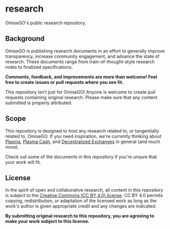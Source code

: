 # research

OmiseGO's public research repository.

## Background

OmiseGO is publishing research documents in an effort to generally improve transparency, increase community engagement, and advance the state of research. These documents range from train-of-thought-style research notes to finalized specifications.

**Comments, feedback, and improvements are more than welcome! Feel free to create issues or pull requests where you see fit.**

This repository isn't just for OmiseGO! Anyone is welcome to create pull requests containing original research. Please make sure that any content submitted is properly attributed.

## Scope

This repository is designed to host any research related to, or tangentially related to, OmiseGO. If you need inspiration, we're currently thinking about [Plasma](https://plasma.io/plasma.pdf), [Plasma Cash](https://ethresear.ch/t/plasma-cash-plasma-with-much-less-per-user-data-checking/1298), and [Decentralized Exchanges](https://cdn.omise.co/omg/whitepaper.pdf) in general (and much more).

Check out some of the documents in this repository if you're unsure that your work will fit. 

## License

In the spirit of open and collaborative research, all content in this repository is subject to the [Creative Commons (CC BY 4.0) license](https://creativecommons.org/licenses/by/4.0/). CC BY 4.0 permits copying, redistribution, or adaptation of the licensed work as long as the work's author is given appropriate credit and any changes are indicated.

**By submitting original research to this repository, you are agreeing to make your work subject to this license.**
